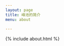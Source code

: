 ```yaml
---
layout: page
title: 峰池的简介
menu: about
                            
---
```


{% include about.html %}
